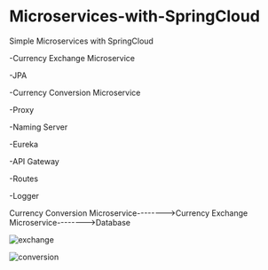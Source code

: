 # Microservices-with-SpringCloud

Simple Microservices with SpringCloud

-Currency Exchange Microservice

-JPA

-Currency Conversion Microservice

-Proxy

-Naming Server

-Eureka

-API Gateway

-Routes

-Logger



Currency Conversion Microservice-------->Currency Exchange Microservice-------->Database

![exchange](https://user-images.githubusercontent.com/84031734/208237993-6a6cb885-aa4e-42df-961d-8858017dbd22.png)

![conversion](https://user-images.githubusercontent.com/84031734/208237995-9fd1e18e-fbfe-4bee-b694-a653ae8791e6.png)
